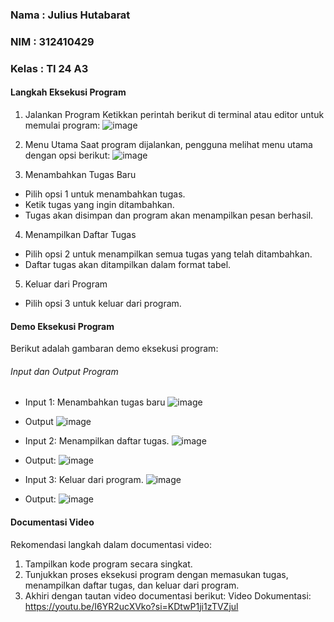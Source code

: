 ### Nama    : Julius Hutabarat
### NIM     : 312410429
### Kelas   : TI 24 A3

#### Langkah Eksekusi Program
1. Jalankan Program
   Ketikkan perintah berikut di terminal atau editor untuk memulai program:
   ![image](https://github.com/user-attachments/assets/27f3010f-9b04-41fc-bb55-9d259099ca8d)


3. Menu Utama
Saat program dijalankan, pengguna melihat menu utama dengan opsi berikut:
![image](https://github.com/user-attachments/assets/a2d3728e-d416-47bc-affc-274325302439)


3. Menambahkan Tugas Baru
- Pilih opsi 1 untuk menambahkan tugas.
- Ketik tugas yang ingin ditambahkan.
- Tugas akan disimpan dan program akan menampilkan pesan berhasil.

4. Menampilkan Daftar Tugas
- Pilih opsi 2 untuk menampilkan semua tugas yang telah ditambahkan.
- Daftar tugas akan ditampilkan dalam format tabel.

5. Keluar dari Program
- Pilih opsi 3 untuk keluar dari program.

#### Demo Eksekusi Program
Berikut adalah gambaran demo eksekusi program:

###### Input dan Output Program
- Input 1: Menambahkan tugas baru
![image](https://github.com/user-attachments/assets/1f34ecd3-cd5e-4ca7-b1ba-93e30c2d4983)

- Output
![image](https://github.com/user-attachments/assets/3c2dd2ad-76be-417f-9f36-06a83adab4da)

- Input 2: Menampilkan daftar tugas.
![image](https://github.com/user-attachments/assets/26306960-17f0-4890-a064-bc291ad95985)

- Output:
![image](https://github.com/user-attachments/assets/045c7506-108c-4cf0-a27d-77eb8860127a)

- Input 3: Keluar dari program.
![image](https://github.com/user-attachments/assets/a34f9fa6-4992-4d52-9af2-9dabe7c0fb4d)

- Output:
![image](https://github.com/user-attachments/assets/89d6f510-0b82-4ed1-80e0-a0e519927cea)

#### Documentasi Video
Rekomendasi langkah dalam documentasi video:
1. Tampilkan kode program secara singkat.
2. Tunjukkan proses eksekusi program dengan memasukan tugas, menampilkan daftar tugas, dan keluar dari program.
3. Akhiri dengan tautan video documentasi berikut:
Video Dokumentasi: https://youtu.be/I6YR2ucXVko?si=KDtwP1ji1zTVZjul
